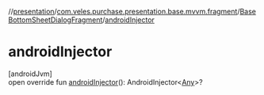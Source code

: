 //[presentation](../../../index.md)/[com.veles.purchase.presentation.base.mvvm.fragment](../index.md)/[BaseBottomSheetDialogFragment](index.md)/[androidInjector](android-injector.md)

# androidInjector

[androidJvm]\
open override fun [androidInjector](android-injector.md)(): AndroidInjector&lt;[Any](https://kotlinlang.org/api/latest/jvm/stdlib/kotlin/-any/index.html)&gt;?

